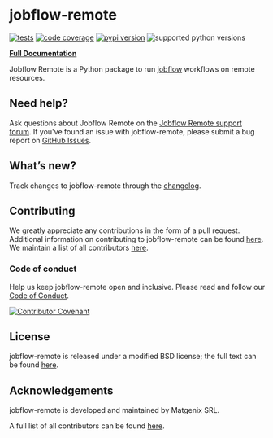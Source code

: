 # jobflow-remote

[![tests](https://img.shields.io/github/actions/workflow/status/Matgenix/jobflow-remote/testing.yml?branch=develop&label=tests)](https://github.com/Matgenix/jobflow-remote/actions?query=workflow%3Atesting)
[![code coverage](https://img.shields.io/codecov/c/gh/Matgenix/jobflow-remote)](https://codecov.io/gh/Matgenix/jobflow-remote)
[![pypi version](https://img.shields.io/pypi/v/jobflow-remote?color=blue)](https://pypi.org/project/jobflow-remote)
![supported python versions](https://img.shields.io/pypi/pyversions/jobflow-remote)

**[Full Documentation][docs]**

Jobflow Remote is a Python package to run [jobflow](https://materialsproject.github.io/jobflow) workflows on remote resources.

## Need help?

Ask questions about Jobflow Remote on the [Jobflow Remote support forum][help-forum].
If you've found an issue with jobflow-remote, please submit a bug report on [GitHub Issues][issues].

## What’s new?

Track changes to jobflow-remote through the [changelog][changelog].

## Contributing

We greatly appreciate any contributions in the form of a pull request.
Additional information on contributing to jobflow-remote can be found [here][contributing].
We maintain a list of all contributors [here][contributors].

### Code of conduct

Help us keep jobflow-remote open and inclusive.
Please read and follow our [Code of Conduct][codeofconduct].

[![Contributor Covenant](https://img.shields.io/badge/Contributor%20Covenant-2.1-4baaaa.svg)](CODE_OF_CONDUCT.md)

## License

jobflow-remote is released under a modified BSD license; the full text can be found [here][license].

## Acknowledgements

jobflow-remote is developed and maintained by Matgenix SRL.

A full list of all contributors can be found [here][contributors].

[help-forum]: https://github.com//Matgenix/jobflow-remote/issues
[issues]: https://github.com//Matgenix/jobflow-remote/issues
[installation]: https://https://github.com//Matgenix/jobflow-remote/blob/main/INSTALL.md
[contributing]: https://github.com/Matgenix/jobflow-remote/blob/main/CONTRIBUTING.md
[codeofconduct]: https://github.com/Matgenix/jobflow-remote/blob/main/CODE_OF_CONDUCT.md
[changelog]: https://github.com//Matgenix/jobflow-remote/blob/main/CHANGELOG.md
[contributors]: https://Matgenix.github.io/jobflow-remote/graphs/contributors
[license]: https://raw.githubusercontent.com/Matgenix/jobflow-remote/blob/main/LICENSE
[docs]: https://Matgenix.github.io/jobflow-remote/
